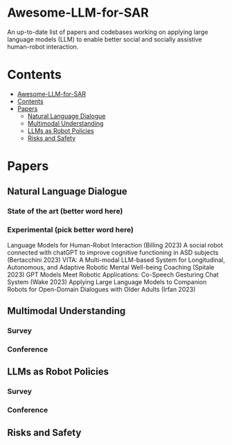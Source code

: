 # Awesome-LLM-for-SAR
An up-to-date list of papers and codebases working on applying large language models (LLM) to enable better social and socially assistive human-robot interaction.

# Contents
- [Awesome-LLM-for-SAR](README.md#Awesome-LLM-for-SAR)
- [Contents](README.md#Contents)
- [Papers](README.md#Papers)
  - [Natural Language Dialogue](README.md#Papers##Natural-Language-Dialogue)
  - [Multimodal Understanding](README.md#Papers##Multimodal-Understanding)
  - [LLMs as Robot Policies](README.md#Papers##LLMs-as-Robot-Policies)
  - [Risks and Safety](README.md#Papers##Risks-and-Safety)

# Papers
## Natural Language Dialogue
### State of the art (better word here)

### Experimental (pick better word here)
Language Models for Human-Robot Interaction (Billing 2023)
A social robot connected with chatGPT to improve cognitive functioning in ASD subjects (Bertacchini 2023)
VITA: A Multi-modal LLM-based System for Longitudinal, Autonomous, and Adaptive Robotic Mental Well-being Coaching (Spitale 2023)
GPT Models Meet Robotic Applications: Co-Speech Gesturing Chat System (Wake 2023)
Applying Large Language Models to Companion Robots for Open-Domain Dialogues with Older Adults (Irfan 2023)
## Multimodal Understanding

### Survey
### Conference
## LLMs as Robot Policies
### Survey
### Conference
## Risks and Safety
